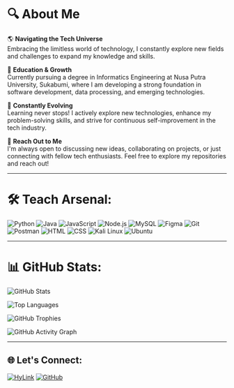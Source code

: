 # 🔍 About Me

🌎 **Navigating the Tech Universe**   
Embracing the limitless world of technology, I constantly explore new fields and challenges to expand my knowledge and skills.

🏫 **Education & Growth**   
Currently pursuing a degree in Informatics Engineering at Nusa Putra University, Sukabumi, where I am developing a strong foundation in software development, data processing, and emerging technologies.  

🧠 **Constantly Evolving**   
Learning never stops! I actively explore new technologies, enhance my problem-solving skills, and strive for continuous self-improvement in the tech industry.  

💬 **Reach Out to Me**   
I'm always open to discussing new ideas, collaborating on projects, or just connecting with fellow tech enthusiasts. Feel free to explore my repositories and reach out!  

---

# 🛠 Teach Arsenal:  

![Python](https://img.shields.io/badge/PYTHON-3776AB?style=for-the-badge&logo=python&logoColor=white) 
![Java](https://img.shields.io/badge/JAVA-007396?style=for-the-badge&logo=java&logoColor=white)
![JavaScript](https://img.shields.io/badge/JAVASCRIPT-F7DF1E?style=for-the-badge&logo=javascript&logoColor=black) 
![Node.js](https://img.shields.io/badge/NODE.JS-339933?style=for-the-badge&logo=node.js&logoColor=white) 
![MySQL](https://img.shields.io/badge/MYSQL-4479A1?style=for-the-badge&logo=mysql&logoColor=white) 
![Figma](https://img.shields.io/badge/FIGMA-F24E1E?style=for-the-badge&logo=figma&logoColor=white) 
![Git](https://img.shields.io/badge/GIT-F05032?style=for-the-badge&logo=git&logoColor=white) 
![Postman](https://img.shields.io/badge/POSTMAN-FF6C37?style=for-the-badge&logo=postman&logoColor=white) 
![HTML](https://img.shields.io/badge/HTML-E34F26?style=for-the-badge&logo=html5&logoColor=white) 
![CSS](https://img.shields.io/badge/CSS-1572B6?style=for-the-badge&logo=css3&logoColor=white) 
![Kali Linux](https://img.shields.io/badge/KALI_LINUX-557C94?style=for-the-badge&logo=kalilinux&logoColor=white) 
![Ubuntu](https://img.shields.io/badge/UBUNTU-E95420?style=for-the-badge&logo=ubuntu&logoColor=white) 


---

# 📊 GitHub Stats:  

![GitHub Stats](https://github-readme-stats.vercel.app/api?username=CHOCOcheeseE&show_icons=true&theme=tokyonight)  

![Top Languages](https://github-readme-stats.vercel.app/api/top-langs/?username=CHOCOcheeseE&layout=compact&theme=dark)

![GitHub Trophies](https://github-profile-trophy.vercel.app/?username=CHOCOcheeseE&theme=onedark)

![GitHub Activity Graph](https://github-readme-activity-graph.vercel.app/graph?username=CHOCOcheeseE&theme=dracula)



---

## 🌐 Let's Connect:
[![HyLink](https://img.shields.io/badge/HYLINK-0077B5?style=for-the-badge&logo=linkedin&logoColor=white)](https://heylink.me/CHOCOpie/)
[![GitHub](https://img.shields.io/badge/GITHUB-181717?style=for-the-badge&logo=github&logoColor=white)](https://github.com/CHOCOcheeseE)  
